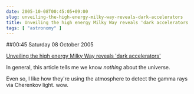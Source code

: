 ```yaml
---
date: 2005-10-08T00:45:05+09:00
slug: unveiling-the-high-energy-milky-way-reveals-dark-accelerators
title: Unveiling the high energy Milky Way reveals 'dark accelerators
tags: [ "astronomy" ]
---
```


##00:45 Saturday 08 October 2005

[Unveiling the high energy Milky Way reveals 'dark accelerators'](https://www.physorg.com/news3507.html)

In general, this article tells me we know *nothing* about the universe.

Even so, I like how they're using the atmosphere to detect the gamma rays via Cherenkov light.  wow.


